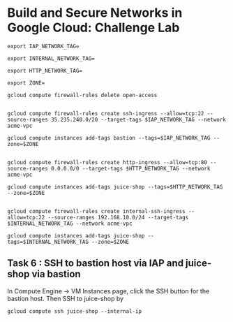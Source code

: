 # Build and Secure Networks in Google Cloud: Challenge Lab

```
export IAP_NETWORK_TAG=

export INTERNAL_NETWORK_TAG=

export HTTP_NETWORK_TAG=

export ZONE=
```

```
gcloud compute firewall-rules delete open-access
 

gcloud compute firewall-rules create ssh-ingress --allow=tcp:22 --source-ranges 35.235.240.0/20 --target-tags $IAP_NETWORK_TAG --network acme-vpc
 
gcloud compute instances add-tags bastion --tags=$IAP_NETWORK_TAG --zone=$ZONE
 

gcloud compute firewall-rules create http-ingress --allow=tcp:80 --source-ranges 0.0.0.0/0 --target-tags $HTTP_NETWORK_TAG --network acme-vpc
 
gcloud compute instances add-tags juice-shop --tags=$HTTP_NETWORK_TAG --zone=$ZONE
 

gcloud compute firewall-rules create internal-ssh-ingress --allow=tcp:22 --source-ranges 192.168.10.0/24 --target-tags $INTERNAL_NETWORK_TAG --network acme-vpc
 
gcloud compute instances add-tags juice-shop --tags=$INTERNAL_NETWORK_TAG --zone=$ZONE
 ```


## Task 6 : SSH to bastion host via IAP and juice-shop via bastion
In Compute Engine -> VM Instances page, click the SSH button for the bastion host. Then SSH to juice-shop by
``` 
gcloud compute ssh juice-shop --internal-ip

```





